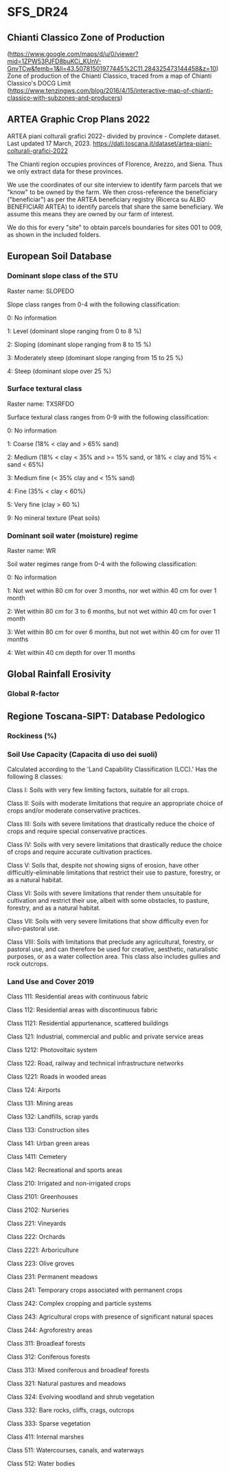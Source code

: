 # SFS_DR24

## Chianti Classico Zone of Production
(https://www.google.com/maps/d/u/0/viewer?mid=1ZPW53PJFD8buKCi_KUnV-GnvTCw&femb=1&ll=43.50781501977445%2C11.284325473144458&z=10) 
Zone of production of the Chianti Classico, traced from a map of Chianti Classico's DOCG Limit (https://www.tenzingws.com/blog/2016/4/15/interactive-map-of-chianti-classico-with-subzones-and-producers) 


## ARTEA Graphic Crop Plans 2022
ARTEA piani colturali grafici 2022- divided by province - Complete dataset. Last updated 17 March, 2023.
https://dati.toscana.it/dataset/artea-piani-colturali-grafici-2022 

The Chianti region occupies provinces of Florence, Arezzo, and Siena. Thus we only extract data for these provinces. 

We use the coordinates of our site interview to identify farm parcels that we "know" to be owned by the farm. We then cross-reference the beneficiary ("beneficiar") as per the ARTEA beneficiary registry (Ricerca su ALBO BENEFICIARI ARTEA) to identify parcels that share the same beneficiary. We assume this means they are owned by our farm of interest. 

We do this for every "site" to obtain parcels boundaries for sites 001 to 009, as shown in the included folders. 

## European Soil Database

### Dominant slope class of the STU
Raster name: SLOPEDO

Slope class ranges from 0-4 with the following classification:

0: No information

1: Level (dominant slope ranging from 0 to 8 %)

2: Sloping (dominant slope ranging from 8 to 15 %)

3: Moderately steep (dominant slope ranging from 15 to 25 %)

4: Steep (dominant slope over 25 %)   

### Surface textural class
Raster name: TXSRFDO

Surface textural class ranges from 0-9 with the following classification:

0: No information

1: Coarse (18% < clay and > 65% sand)

2: Medium (18% < clay < 35% and >= 15% sand, or 18% < clay and 15% < sand < 65%)

3: Medium fine (< 35% clay and < 15% sand)

4: Fine (35% < clay < 60%)

5: Very fine (clay > 60 %)   

9: No mineral texture (Peat soils)

### Dominant soil water (moisture) regime
Raster name: WR

Soil water regimes range from 0-4 with the following classification:

0: No information

1: Not wet within 80 cm for over 3 months, nor wet within 40 cm for over 1 month

2: Wet within 80 cm for 3 to 6 months, but not wet within 40 cm for over 1 month

3: Wet within 80 cm for over 6 months, but not wet within 40 cm for over 11 months

4: Wet within 40 cm depth for over 11 months

## Global Rainfall Erosivity 
### Global R-factor

## Regione Toscana-SIPT: Database Pedologico 
### Rockiness (%)

### Soil Use Capacity (Capacita di uso dei suoli)

Calculated according to the 'Land Capability Classification (LCC).' Has the following 8 classes:

Class I: Soils with very few limiting factors, suitable for all crops.

Class II: Soils with moderate limitations that require an appropriate choice of crops and/or moderate conservative practices.

Class III: Soils with severe limitations that drastically reduce the choice of crops and require special conservative practices.

Class IV: Soils with very severe limitations that drastically reduce the choice of crops and require accurate cultivation practices.

Class V: Soils that, despite not showing signs of erosion, have other difficultly-eliminable limitations that restrict their use to pasture, forestry, or as a natural habitat.

Class VI: Soils with severe limitations that render them unsuitable for cultivation and restrict their use, albeit with some obstacles, to pasture, forestry, and as a natural habitat.

Class VII: Soils with very severe limitations that show difficulty even for silvo-pastoral use.

Class VIII: Soils with limitations that preclude any agricultural, forestry, or pastoral use, and can therefore be used for creative, aesthetic, naturalistic purposes, or as a water collection area. This class also includes gullies and rock outcrops.


### Land Use and Cover 2019

Class 111: Residential areas with continuous fabric

Class 112: Residential areas with discontinuous fabric

Class 1121: Residential appurtenance, scattered buildings

Class 121: Industrial, commercial and public and private service areas

Class 1212: Photovoltaic system

Class 122: Road, railway and technical infrastructure networks

Class 1221: Roads in wooded areas

Class 124: Airports

Class 131: Mining areas

Class 132: Landfills, scrap yards

Class 133: Construction sites

Class 141: Urban green areas

Class 1411: Cemetery

Class 142: Recreational and sports areas

Class 210: Irrigated and non-irrigated crops

Class 2101: Greenhouses

Class 2102: Nurseries

Class 221: Vineyards

Class 222: Orchards

Class 2221: Arboriculture

Class 223: Olive groves

Class 231: Permanent meadows

Class 241: Temporary crops associated with permanent crops

Class 242: Complex cropping and particle systems

Class 243: Agricultural crops with presence of significant natural spaces

Class 244: Agroforestry areas

Class 311: Broadleaf forests

Class 312: Coniferous forests

Class 313: Mixed coniferous and broadleaf forests

Class 321: Natural pastures and meadows

Class 324: Evolving woodland and shrub vegetation

Class 332: Bare rocks, cliffs, crags, outcrops

Class 333: Sparse vegetation

Class 411: Internal marshes

Class 511: Watercourses, canals, and waterways

Class 512: Water bodies

